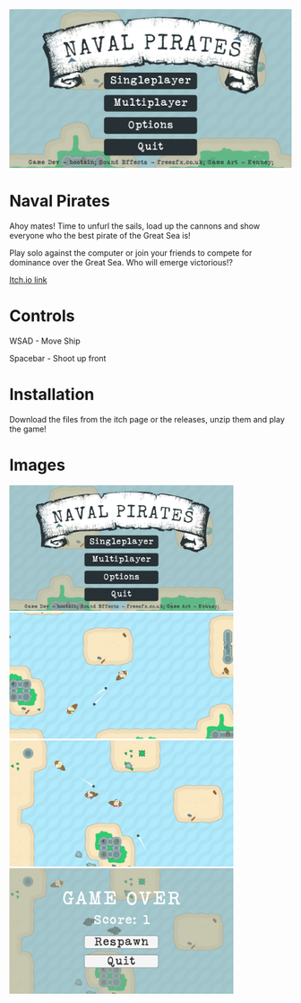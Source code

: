 <img src=Images/Screenshot_1.png>

# Naval Pirates
Ahoy mates! Time to unfurl the sails, load up the cannons and show everyone who the best pirate of the Great Sea is! 

Play solo against the computer or join your friends to compete for dominance over the Great Sea. Who will emerge victorious!?

[Itch.io link](https://bootzin.itch.io/naval-pirates)

# Controls
WSAD - Move Ship

Spacebar - Shoot up front

# Installation
Download the files from the itch page or the releases, unzip them and play the game!

# Images
<p float="left">
  <img src="Images/Screenshot_1.png" width="400" />
  <img src="Images/Screenshot_3.png" width="400" />
  <img src="Images/Screenshot_4.png" width="400" />
  <img src="Images/Screenshot_5.png" width="400" />
</p>